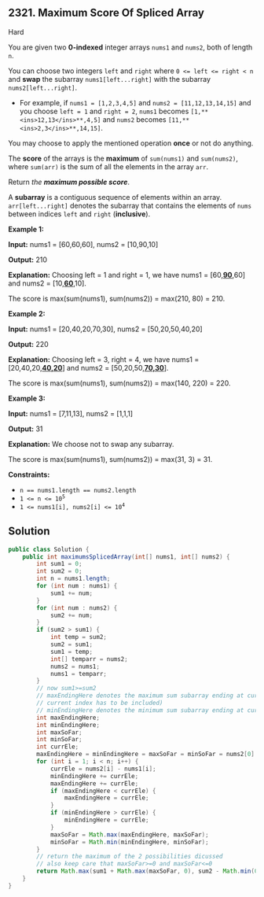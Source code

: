 ## 2321\. Maximum Score Of Spliced Array

Hard

You are given two **0-indexed** integer arrays `nums1` and `nums2`, both of length `n`.

You can choose two integers `left` and `right` where `0 <= left <= right < n` and **swap** the subarray `nums1[left...right]` with the subarray `nums2[left...right]`.

*   For example, if `nums1 = [1,2,3,4,5]` and `nums2 = [11,12,13,14,15]` and you choose `left = 1` and `right = 2`, `nums1` becomes `[1,**<ins>12,13</ins>**,4,5]` and `nums2` becomes `[11,**<ins>2,3</ins>**,14,15]`.

You may choose to apply the mentioned operation **once** or not do anything.

The **score** of the arrays is the **maximum** of `sum(nums1)` and `sum(nums2)`, where `sum(arr)` is the sum of all the elements in the array `arr`.

Return _the **maximum possible score**_.

A **subarray** is a contiguous sequence of elements within an array. `arr[left...right]` denotes the subarray that contains the elements of `nums` between indices `left` and `right` (**inclusive**).

**Example 1:**

**Input:** nums1 = [60,60,60], nums2 = [10,90,10]

**Output:** 210

**Explanation:** Choosing left = 1 and right = 1, we have nums1 = [60,<ins>**90**</ins>,60] and nums2 = [10,<ins>**60**</ins>,10].

The score is max(sum(nums1), sum(nums2)) = max(210, 80) = 210.

**Example 2:**

**Input:** nums1 = [20,40,20,70,30], nums2 = [50,20,50,40,20]

**Output:** 220

**Explanation:** Choosing left = 3, right = 4, we have nums1 = [20,40,20,<ins>**40,20**</ins>] and nums2 = [50,20,50,<ins>**70,30**</ins>].

The score is max(sum(nums1), sum(nums2)) = max(140, 220) = 220. 

**Example 3:**

**Input:** nums1 = [7,11,13], nums2 = [1,1,1]

**Output:** 31

**Explanation:** We choose not to swap any subarray.

The score is max(sum(nums1), sum(nums2)) = max(31, 3) = 31. 

**Constraints:**

*   `n == nums1.length == nums2.length`
*   <code>1 <= n <= 10<sup>5</sup></code>
*   <code>1 <= nums1[i], nums2[i] <= 10<sup>4</sup></code>

## Solution

```java
public class Solution {
    public int maximumsSplicedArray(int[] nums1, int[] nums2) {
        int sum1 = 0;
        int sum2 = 0;
        int n = nums1.length;
        for (int num : nums1) {
            sum1 += num;
        }
        for (int num : nums2) {
            sum2 += num;
        }
        if (sum2 > sum1) {
            int temp = sum2;
            sum2 = sum1;
            sum1 = temp;
            int[] temparr = nums2;
            nums2 = nums1;
            nums1 = temparr;
        }
        // now sum1>=sum2
        // maxEndingHere denotes the maximum sum subarray ending at current index(ie. element at
        // current index has to be included)
        // minEndingHere denotes the minimum sum subarray ending at current index
        int maxEndingHere;
        int minEndingHere;
        int maxSoFar;
        int minSoFar;
        int currEle;
        maxEndingHere = minEndingHere = maxSoFar = minSoFar = nums2[0] - nums1[0];
        for (int i = 1; i < n; i++) {
            currEle = nums2[i] - nums1[i];
            minEndingHere += currEle;
            maxEndingHere += currEle;
            if (maxEndingHere < currEle) {
                maxEndingHere = currEle;
            }
            if (minEndingHere > currEle) {
                minEndingHere = currEle;
            }
            maxSoFar = Math.max(maxEndingHere, maxSoFar);
            minSoFar = Math.min(minEndingHere, minSoFar);
        }
        // return the maximum of the 2 possibilities dicussed
        // also keep care that maxSoFar>=0 and maxSoFar<=0
        return Math.max(sum1 + Math.max(maxSoFar, 0), sum2 - Math.min(0, minSoFar));
    }
}
```